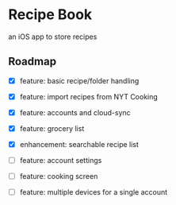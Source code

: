 # Recipe Book

an iOS app to store recipes

## Roadmap

- [x] feature: basic recipe/folder handling
- [x] feature: import recipes from NYT Cooking
- [x] feature: accounts and cloud-sync
- [x] feature: grocery list
- [x] enhancement: searchable recipe list
- [ ] feature: account settings
- [ ] feature: cooking screen
- [ ] feature: multiple devices for a single account

